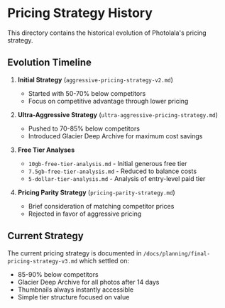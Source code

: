 # Pricing Strategy History

This directory contains the historical evolution of Photolala's pricing strategy.

## Evolution Timeline

1. **Initial Strategy** (`aggressive-pricing-strategy-v2.md`)
   - Started with 50-70% below competitors
   - Focus on competitive advantage through lower pricing

2. **Ultra-Aggressive Strategy** (`ultra-aggressive-pricing-strategy.md`)
   - Pushed to 70-85% below competitors
   - Introduced Glacier Deep Archive for maximum cost savings

3. **Free Tier Analyses**
   - `10gb-free-tier-analysis.md` - Initial generous free tier
   - `7.5gb-free-tier-analysis.md` - Reduced to balance costs
   - `5-dollar-tier-analysis.md` - Analysis of entry-level paid tier

4. **Pricing Parity Strategy** (`pricing-parity-strategy.md`)
   - Brief consideration of matching competitor prices
   - Rejected in favor of aggressive pricing

## Current Strategy

The current pricing strategy is documented in `/docs/planning/final-pricing-strategy-v3.md` which settled on:
- 85-90% below competitors
- Glacier Deep Archive for all photos after 14 days
- Thumbnails always instantly accessible
- Simple tier structure focused on value